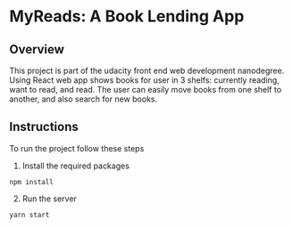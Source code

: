 # MyReads: A Book Lending App

## Overview
This project is part of the udacity front end web development nanodegree. Using React web app shows books for user in 3 shelfs: currently reading, want to read, and read. The user can easily move books from one shelf to another, and also search for new books.

## Instructions
To run the project follow these steps

1. Install the required packages
```
npm install
```
2. Run the server
```
yarn start
```
